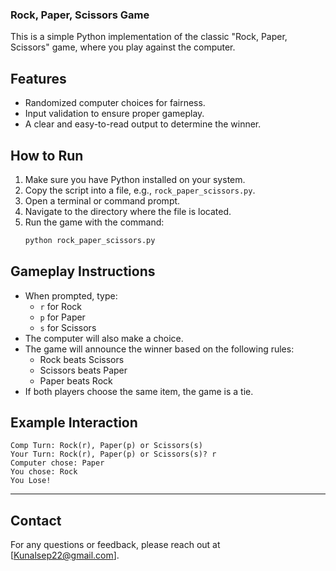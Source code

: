 ### Rock, Paper, Scissors Game

This is a simple Python implementation of the classic "Rock, Paper, Scissors" game, where you play against the computer.

## Features

- Randomized computer choices for fairness.
- Input validation to ensure proper gameplay.
- A clear and easy-to-read output to determine the winner.

## How to Run

1. Make sure you have Python installed on your system.
2. Copy the script into a file, e.g., `rock_paper_scissors.py`.
3. Open a terminal or command prompt.
4. Navigate to the directory where the file is located.
5. Run the game with the command:
   ```bash
   python rock_paper_scissors.py
   ```

## Gameplay Instructions

- When prompted, type:
  - `r` for Rock
  - `p` for Paper
  - `s` for Scissors
- The computer will also make a choice.
- The game will announce the winner based on the following rules:
  - Rock beats Scissors
  - Scissors beats Paper
  - Paper beats Rock
- If both players choose the same item, the game is a tie.

## Example Interaction

```
Comp Turn: Rock(r), Paper(p) or Scissors(s)
Your Turn: Rock(r), Paper(p) or Scissors(s)? r
Computer chose: Paper
You chose: Rock
You Lose!
```
---
## Contact
For any questions or feedback, please reach out at [Kunalsep22@gmail.com].
